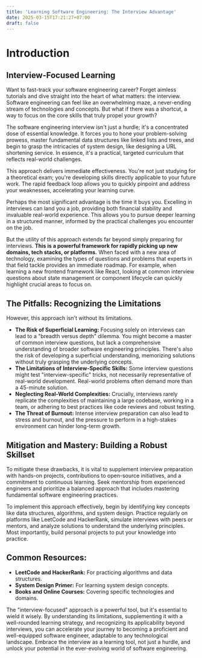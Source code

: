 ```yaml
---
title: 'Learning Software Engineering: The Interview Advantage'
date: 2025-03-15T17:21:27+07:00
draft: false
---
```


# Introduction

## Interview-Focused Learning

Want to fast-track your software engineering career? Forget aimless tutorials and dive straight into the heart of what matters: the interview. Software engineering can feel like an overwhelming maze, a never-ending stream of technologies and concepts. But what if there was a shortcut, a way to focus on the core skills that truly propel your growth?

The software engineering interview isn't just a hurdle; it's a concentrated dose of essential knowledge. It forces you to hone your problem-solving prowess, master fundamental data structures like linked lists and trees, and begin to grasp the intricacies of system design, like designing a URL shortening service. In essence, it's a practical, targeted curriculum that reflects real-world challenges.

This approach delivers immediate effectiveness. You're not just studying for a theoretical exam; you're developing skills directly applicable to your future work. The rapid feedback loop allows you to quickly pinpoint and address your weaknesses, accelerating your learning curve.

Perhaps the most significant advantage is the time it buys you. Excelling in interviews can land you a job, providing both financial stability and invaluable real-world experience. This allows you to pursue deeper learning in a structured manner, informed by the practical challenges you encounter on the job.

But the utility of this approach extends far beyond simply preparing for interviews. **This is a powerful framework for rapidly picking up new domains, tech stacks, or platforms.** When faced with a new area of technology, examining the types of questions and problems that experts in that field tackle provides an immediate roadmap. For example, when learning a new frontend framework like React, looking at common interview questions about state management or component lifecycle can quickly highlight crucial areas to focus on.

## The Pitfalls: Recognizing the Limitations

However, this approach isn't without its limitations.

- **The Risk of Superficial Learning:** Focusing solely on interviews can lead to a "breadth versus depth" dilemma. You might become a master of common interview questions, but lack a comprehensive understanding of broader software engineering principles. There's also the risk of developing a superficial understanding, memorizing solutions without truly grasping the underlying concepts.
- **The Limitations of Interview-Specific Skills:** Some interview questions might test "interview-specific" tricks, not necessarily representative of real-world development. Real-world problems often demand more than a 45-minute solution.
- **Neglecting Real-World Complexities:** Crucially, interviews rarely replicate the complexities of maintaining a large codebase, working in a team, or adhering to best practices like code reviews and robust testing.
- **The Threat of Burnout:** Intense interview preparation can also lead to stress and burnout, and the pressure to perform in a high-stakes environment can hinder long-term growth.

## Mitigation and Mastery: Building a Robust Skillset

To mitigate these drawbacks, it is vital to supplement interview preparation with hands-on projects, contributions to open-source initiatives, and a commitment to continuous learning. Seek mentorship from experienced engineers and prioritize a balanced approach that includes mastering fundamental software engineering practices.

To implement this approach effectively, begin by identifying key concepts like data structures, algorithms, and system design. Practice regularly on platforms like LeetCode and HackerRank, simulate interviews with peers or mentors, and analyze solutions to understand the underlying principles. Most importantly, build personal projects to put your knowledge into practice.

## Common Resources:

- **LeetCode and HackerRank:** For practicing algorithms and data structures.
- **System Design Primer:** For learning system design concepts.
- **Books and Online Courses:** Covering specific technologies and domains.

The "interview-focused" approach is a powerful tool, but it's essential to wield it wisely. By understanding its limitations, supplementing it with a well-rounded learning strategy, and recognizing its applicability beyond interviews, you can accelerate your journey to becoming a proficient and well-equipped software engineer, adaptable to any technological landscape. Embrace the interview as a learning tool, not just a hurdle, and unlock your potential in the ever-evolving world of software engineering.
